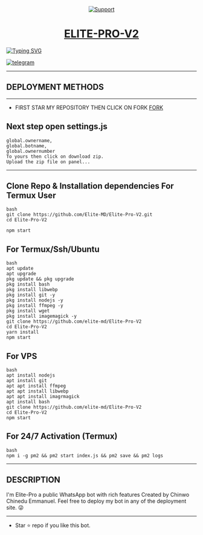 </p>
</p>
<p align="center">
  <a href="https://chat.whatsapp.com/GRIeuAnUgk54u2IL5ujUxJ">
    <img alt=Support weight="10" src="https://telegra.ph/file/a8265ce43fbfcc43bffeb.jpg"> 
    </p>
<h1 align="center">    ELITE-PRO-V2
</h1>
<p align="center"> 
    </p>
    </p>

   [![Typing SVG](https://readme-typing-svg.herokuapp.com?font=Rockstar-ExtraBold&color=BBDEFB&lines=WELCOME+TO+ELITE+PRO+V2+MADE+BY;CHINWO+CHINEDU+EMMANUEL;THANKS+FOR+VISITING+MY+REPO)](https://git.io/typing-svg)
   

<a aria-label="Chat me" href="https://t.me/Chinedu_md" target="_blank">
    <img alt="telegram" src="https://img.shields.io/badge/Chat Me-25D366?style=for-the-badge&logo=telegram&logoColor=white" />
  </a>

---

## DEPLOYMENT METHODS
---

- FIRST STAR MY REPOSITORY THEN CLICK ON FORK [FORK](https://github.com/elite-md/Elite-Pro-V2/fork)


## Next step open settings.js
```Change 
global.ownername,
global.botname,
global.ownernumber
To yours then click on download zip.
Upload the zip file on panel...
```
---

## Clone Repo & Installation dependencies For Termux User
```
bash
git clone https://github.com/Elite-MD/Elite-Pro-V2.git
cd Elite-Pro-V2

npm start
```
## For Termux/Ssh/Ubuntu
```
bash
apt update
apt upgrade
pkg update && pkg upgrade
pkg install bash
pkg install libwebp
pkg install git -y
pkg install nodejs -y 
pkg install ffmpeg -y 
pkg install wget
pkg install imagemagick -y
git clone https://github.com/elite-md/Elite-Pro-V2
cd Elite-Pro-V2
yarn install
npm start
```
## For VPS
```
bash
apt install nodejs 
apt install git 
apt apt install ffmpeg 
apt apt install libwebp 
apt apt install imagrmagick
apt install bash
git clone https://github.com/elite-md/Elite-Pro-V2
cd Elite-Pro-V2
npm start
```
## For 24/7 Activation (Termux)
```
bash
npm i -g pm2 && pm2 start index.js && pm2 save && pm2 logs
```
---

  ## DESCRIPTION
I'm Elite-Pro a public WhatsApp bot with rich features Created by Chinwo Chinedu Emmanuel. Feel free to deploy my bot in any of the deployment site. 😜

 --- 
- Star ⭐ repo if you like this bot.
